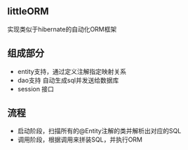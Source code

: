 littleORM
--

实现类似于hibernate的自动化ORM框架

## 组成部分

- entity支持，通过定义注解指定映射关系
- dao支持 自动生成sql并发送给数据库
- session 接口

## 流程

- 启动阶段，扫描所有的@Entity注解的类并解析出对应的SQL
- 调用阶段，根据调用来拼装SQL，并执行ORM
